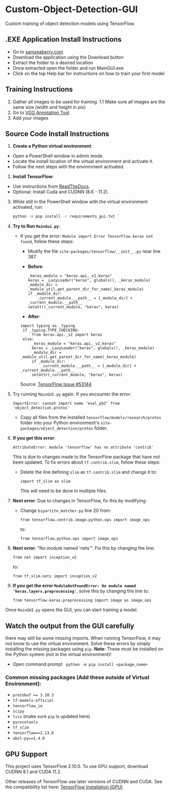 # Custom-Object-Detection-GUI
Custom training of object detection models using TensorFlow.

## .EXE Application Install Instructions 
 - Go to [samseaberry.com](https://www.samseaberry.com/objectdetectiongui)
 - Download the application using the Download button
 - Extract the folder to a desired location
 - Once extracted open the folder and run MainGUI.exe
 - Click on the top Help bar for instructions on how to train your first model

## Training Instructions
1. Gather all images to be used for training.
 1.1 Make sure all images are the same size (width and height in pix)
2. Go to [VGG Annotation Tool](https://annotate.oƯicialstatistics.org/)
3. Add your images 
## Source Code Install Instructions

1. **Create a Python virtual environment**:
 - Open a PowerShell window in admin mode.
 - Locate the install location of the virtual environment and activate it.
 - Follow the next steps with the environment activated.

2. **Install TensorFlow**:
 - Use instructions from [ReadTheDocs](https://www.tensorflow.org/install).
 - Optional: Install Cuda and CUDNN (8.6 - 11.2).

3. While still in the PowerShell window with the virtual environment activated, run:

   ```bash
   python -m pip install -r requirements_gui.txt `

1.  **Try to Run `MainGui.py`**:

    -   If you get the error: `Module import Error TensorFlow.keras not found`, follow these steps:

        -   Modify the file `site-packages/tensorflow/__init__.py` near line 387.

        -   **Before**:

            ```
            _keras_module = "keras.api._v2.keras"
            keras = _LazyLoader("keras", globals(), _keras_module)
            _module_dir = _module_util.get_parent_dir_for_name(_keras_module)
            if _module_dir:
                _current_module.__path__ = [_module_dir] + _current_module.__path__
            setattr(_current_module, "keras", keras)
            ```

        -   **After**:

           ```
           import typing as _typing
            if _typing.TYPE_CHECKING:
                from keras.api._v2 import keras
            else:
                _keras_module = "keras.api._v2.keras"
                keras = _LazyLoader("keras", globals(), _keras_module)
                _module_dir = _module_util.get_parent_dir_for_name(_keras_module)
                if _module_dir:
                    _current_module.__path__ = [_module_dir] + _current_module.__path__
                setattr(_current_module, "keras", keras)
           ```

        Source: [TensorFlow Issue #53144](https://github.com/tensorflow/tensorflow/issues/53144#issuecomment-985179600)

2.  Try running `MainGUI.py` again. If you encounter the error:

    `ImportError: cannot import name 'eval_pb2' from 'object_detection.protos'`

    -   Copy all files from the installed `tensorflow/models/research/protos` folder into your Python environment's `site-packages/object_detection/protos` folder.
3.  **If you get this error**:

    `AttributeError: module 'tensorflow' has no attribute 'contrib'`

    This is due to changes made to the TensorFlow package that have not been updated. To fix errors about `tf.contrib.slim`, follow these steps:

    -   Delete the line defining `slim` as `tf.contrib.slim` and change it to:

        `import tf_slim as slim`

        This will need to be done in multiple files.

4.  **Next error**: Due to changes in TensorFlow, fix this by modifying:

    -   Change `bipartite_matcher.py` line 20 from:

        `from tensorflow.contrib.image.python.ops import image_ops`

        to:

        `from tensorflow.python.ops import image_ops`

5.  **Next error**: "No module named 'nets'". Fix this by changing the line:

    `from net import inception_v2`

    to:

    `from tf_slim.nets import inception_v2`

6.  **If you get the error `ModuleNotFoundError: No module named 'keras.layers.preprocessing'`**, solve this by changing the line to:

    `from tensorflow.keras.preprocessing import image as image_ops`

Once `MainGUI.py` opens the GUI, you can start training a model.

## Watch the output from the GUI carefully
there may still be some missing imports. When running TensorFlow, it may not know to use the virtual environment. Solve these errors by simply installing the missing packages using `pip`. **Note**: These must be installed on the Python system (not in the virtual environment)!
- Open command prompt
` python -m pip install <package_name>`
### Common missing packages (Add these outside of Virtual Environment):

-   `protobuf == 3.20.3`
-   `tf-models-official`
-   `tensorflow_io`
-   `scipy`
-   `lvis` (make sure `pip` is updated here)
-   `pycocotools`
-   `tf_slim`
-   `tensorflow==2.13.0`
-   `absl-py==1.4.0`

GPU Support
-----------

This project uses TensorFlow 2.10.0. To use GPU support, download CUDNN 8.1 and CUDA 11.2.

Other releases of TensorFlow use later versions of CUDNN and CUDA. See the compatibility list here: [TensorFlow Installation (GPU)](https://www.tensorflow.org/install/source#gpu)
